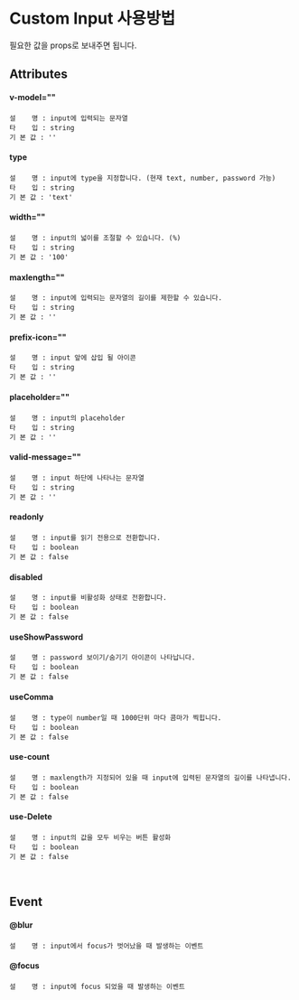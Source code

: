 # Custom Input 사용방법

필요한 값을 props로 보내주면 됩니다.
  
## Attributes


#### v-model=""
    설    명 : input에 입력되는 문자열
    타    입 : string
    기 본 값 : ''

#### type
    설    명 : input에 type을 지정합니다. (현재 text, number, password 가능)
    타    입 : string
    기 본 값 : 'text'

#### width=""
    설    명 : input의 넓이를 조절할 수 있습니다. (%)
    타    입 : string
    기 본 값 : '100'

#### maxlength=""
    설    명 : input에 입력되는 문자열의 길이를 제한할 수 있습니다.
    타    입 : string
    기 본 값 : ''

#### prefix-icon=""
    설    명 : input 앞에 삽입 될 아이콘
    타    입 : string
    기 본 값 : ''

#### placeholder=""
    설    명 : input의 placeholder
    타    입 : string
    기 본 값 : ''

#### valid-message=""
    설    명 : input 하단에 나타나는 문자열
    타    입 : string
    기 본 값 : ''

#### readonly
    설    명 : input를 읽기 전용으로 전환합니다.
    타    입 : boolean
    기 본 값 : false

#### disabled
    설    명 : input를 비활성화 상태로 전환합니다.
    타    입 : boolean
    기 본 값 : false

#### useShowPassword
    설    명 : password 보이기/숨기기 아이콘이 나타납니다.
    타    입 : boolean
    기 본 값 : false

#### useComma
    설    명 : type이 number일 때 1000단위 마다 콤마가 찍힙니다.
    타    입 : boolean
    기 본 값 : false

#### use-count
    설    명 : maxlength가 지정되어 있을 때 input에 입력된 문자열의 길이를 나타냅니다. 
    타    입 : boolean
    기 본 값 : false

#### use-Delete
    설    명 : input의 값을 모두 비우는 버튼 활성화 
    타    입 : boolean
    기 본 값 : false

<br>

## Event
#### @blur
    설    명 : input에서 focus가 벗어났을 때 발생하는 이벤트
  
#### @focus
    설    명 : input에 focus 되었을 때 발생하는 이벤트
    